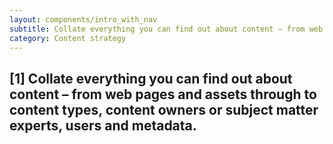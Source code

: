 ```yaml
---
layout: components/intro_with_nav
subtitle: Collate everything you can find out about content – from web pages and assets through to content types, content owners or subject matter experts, users and metadata.
category: Content strategy
---
```


## [1] Collate everything you can find out about content – from web pages and assets through to content types, content owners or subject matter experts, users and metadata.
